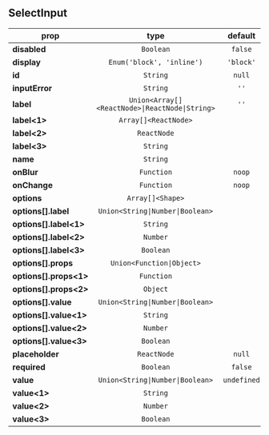 ## SelectInput

prop | type | default | required | description
---- | :----: | :-------: | :--------: | -----------
**disabled** | `Boolean` | `false` | :x: | 
**display** | `Enum('block', 'inline')` | `'block'` | :x: | 
**id** | `String` | `null` | :x: | 
**inputError** | `String` | `''` | :x: | 
**label** | `Union<Array[]<ReactNode>\|ReactNode\|String>` | `''` | :x: | 
**label<1>** | `Array[]<ReactNode>` |  | :x: | 
**label<2>** | `ReactNode` |  | :x: | 
**label<3>** | `String` |  | :x: | 
**name** | `String` |  | :white_check_mark: | 
**onBlur** | `Function` | `noop` | :x: | 
**onChange** | `Function` | `noop` | :x: | 
**options** | `Array[]<Shape>` |  | :white_check_mark: | 
**options[].label** | `Union<String\|Number\|Boolean>` |  | :x: | 
**options[].label<1>** | `String` |  | :x: | 
**options[].label<2>** | `Number` |  | :x: | 
**options[].label<3>** | `Boolean` |  | :x: | 
**options[].props** | `Union<Function\|Object>` |  | :x: | 
**options[].props<1>** | `Function` |  | :x: | 
**options[].props<2>** | `Object` |  | :x: | 
**options[].value** | `Union<String\|Number\|Boolean>` |  | :x: | 
**options[].value<1>** | `String` |  | :x: | 
**options[].value<2>** | `Number` |  | :x: | 
**options[].value<3>** | `Boolean` |  | :x: | 
**placeholder** | `ReactNode` | `null` | :x: | 
**required** | `Boolean` | `false` | :x: | 
**value** | `Union<String\|Number\|Boolean>` | `undefined` | :x: | 
**value<1>** | `String` |  | :x: | 
**value<2>** | `Number` |  | :x: | 
**value<3>** | `Boolean` |  | :x: | 

